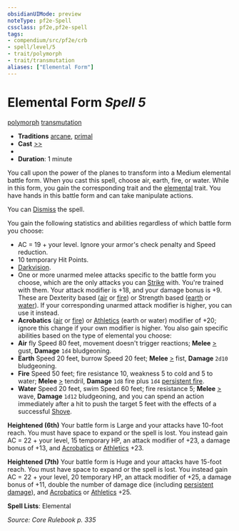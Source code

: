 ```yaml
---
obsidianUIMode: preview
noteType: pf2e-Spell
cssclass: pf2e,pf2e-spell
tags:
- compendium/src/pf2e/crb
- spell/level/5
- trait/polymorph
- trait/transmutation
aliases: ["Elemental Form"]
---
```

# Elemental Form *Spell 5*   
[polymorph](rules/traits/polymorph.md "Polymorph Effect Trait")  [transmutation](rules/traits/transmutation.md "Transmutation School Trait")  

- **Traditions** [arcane](rules/traits/arcane.md "Arcane Tradition Trait"), [primal](rules/traits/primal.md "Primal Tradition Trait")
- **Cast** [>>](rules/core-rulebook/chapter-9-playing-the-game.md#Actions "Two-Action") 
- 
- **Duration**: 1 minute

You call upon the power of the planes to transform into a Medium elemental battle form. When you cast this spell, choose air, earth, fire, or water. While in this form, you gain the corresponding trait and the [elemental](rules/traits/elemental.md "Elemental Creature Type Trait") trait. You have hands in this battle form and can take manipulate actions.

You can [Dismiss](rules/actions/dismiss.md) the spell.

You gain the following statistics and abilities regardless of which battle form you choose:

- AC = 19 + your level. Ignore your armor's check penalty and Speed reduction.
- 10 temporary Hit Points.
- [Darkvision](rules/abilities/darkvision.md).
- One or more unarmed melee attacks specific to the battle form you choose, which are the only attacks you can [Strike](rules/actions/strike.md) with. You're trained with them. Your attack modifier is +18, and your damage bonus is +9. These are Dexterity based ([air](rules/traits/air.md "Air Energy & Element Trait") or [fire](rules/traits/fire.md "Fire Energy & Element Trait")) or Strength based ([earth](rules/traits/earth.md "Earth Energy & Element Trait") or [water](rules/traits/water.md "Water Energy & Element Trait")). If your corresponding unarmed attack modifier is higher, you can use it instead.
- **Acrobatics** ([air](rules/traits/air.md "Air Energy & Element Trait") or [fire](rules/traits/fire.md "Fire Energy & Element Trait")) or [Athletics](compendium/skills.md#Athletics) (earth or water) modifier of +20; ignore this change if your own modifier is higher. You also gain specific abilities based on the type of elemental you choose:
- **Air** fly Speed 80 feet, movement doesn't trigger reactions; **Melee** [>](rules/core-rulebook/chapter-9-playing-the-game.md#Actions "Single Action") gust, **Damage** `1d4` bludgeoning.
- **Earth** Speed 20 feet, burrow Speed 20 feet; **Melee** [>](rules/core-rulebook/chapter-9-playing-the-game.md#Actions "Single Action") fist, **Damage** `2d10` bludgeoning.
- **Fire** Speed 50 feet; fire resistance 10, weakness 5 to cold and 5 to water; **Melee** [>](rules/core-rulebook/chapter-9-playing-the-game.md#Actions "Single Action") tendril, **Damage** `1d8` fire plus `1d4` [persistent fire](rules/conditions.md#Persistent%20Damage).
- **Water** Speed 20 feet, swim Speed 60 feet; fire resistance 5; **Melee** [>](rules/core-rulebook/chapter-9-playing-the-game.md#Actions "Single Action") wave, **Damage** `1d12` bludgeoning, and you can spend an action immediately after a hit to push the target 5 feet with the effects of a successful [Shove](rules/actions/shove.md).

**Heightened (6th)** Your battle form is Large and your attacks have 10-foot reach. You must have space to expand or the spell is lost. You instead gain AC = 22 + your level, 15 temporary HP, an attack modifier of +23, a damage bonus of +13, and [Acrobatics](compendium/skills.md#Acrobatics) or [Athletics](compendium/skills.md#Athletics) +23.

**Heightened (7th)** Your battle form is Huge and your attacks have 15-foot reach. You must have space to expand or the spell is lost. You instead gain AC = 22 + your level, 20 temporary HP, an attack modifier of +25, a damage bonus of +11, double the number of damage dice (including [persistent damage](rules/conditions.md#Persistent%20Damage)), and [Acrobatics](compendium/skills.md#Acrobatics) or [Athletics](compendium/skills.md#Athletics) +25.

**Spell Lists**: Elemental

*Source: Core Rulebook p. 335*